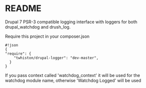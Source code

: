 # README #

Drupal 7 PSR-3 compatible logging interface with loggers for both drupal_watchdog and drush_log.

Require this project in your composer.json


```
#!json
{
"require": {
    "twhiston/drupal-logger": "dev-master",
  }
}
```

If you pass context called 'watchdog_context' it will be used for the watchdog module name, otherwise 'Watchdog Logged' will be used